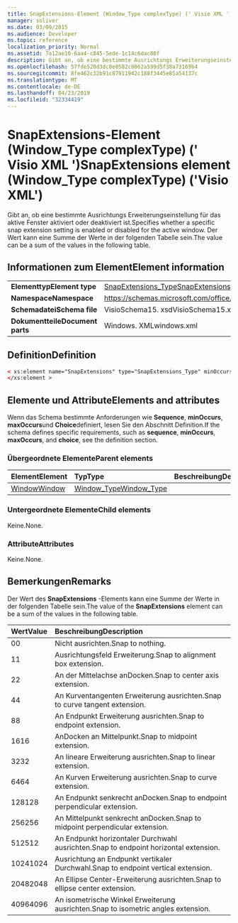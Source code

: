 ```yaml
---
title: SnapExtensions-Element (Window_Type complexType) (' Visio XML ')
manager: soliver
ms.date: 03/09/2015
ms.audience: Developer
ms.topic: reference
localization_priority: Normal
ms.assetid: 7a12ae10-6aa4-c845-5ede-1c14c6dac80f
description: Gibt an, ob eine bestimmte Ausrichtungs Erweiterungseinstellung für das aktive Fenster aktiviert oder deaktiviert ist. Der Wert kann eine Summe der Werte in der folgenden Tabelle sein.
ms.openlocfilehash: 57fde520d3dc8e0582c0062a599d5f38a73169b4
ms.sourcegitcommit: 8fe462c32b91c87911942c188f3445e85a54137c
ms.translationtype: MT
ms.contentlocale: de-DE
ms.lasthandoff: 04/23/2019
ms.locfileid: "32334419"
---
```

# <a name="snapextensions-element-windowtype-complextype-visio-xml"></a><span data-ttu-id="0c878-104">SnapExtensions-Element (Window_Type complexType) (' Visio XML ')</span><span class="sxs-lookup"><span data-stu-id="0c878-104">SnapExtensions element (Window_Type complexType) ('Visio XML')</span></span>

<span data-ttu-id="0c878-105">Gibt an, ob eine bestimmte Ausrichtungs Erweiterungseinstellung für das aktive Fenster aktiviert oder deaktiviert ist.</span><span class="sxs-lookup"><span data-stu-id="0c878-105">Specifies whether a specific snap extension setting is enabled or disabled for the active window.</span></span> <span data-ttu-id="0c878-106">Der Wert kann eine Summe der Werte in der folgenden Tabelle sein.</span><span class="sxs-lookup"><span data-stu-id="0c878-106">The value can be a sum of the values in the following table.</span></span>
  
## <a name="element-information"></a><span data-ttu-id="0c878-107">Informationen zum Element</span><span class="sxs-lookup"><span data-stu-id="0c878-107">Element information</span></span>

|||
|:-----|:-----|
|<span data-ttu-id="0c878-108">**Elementtyp**</span><span class="sxs-lookup"><span data-stu-id="0c878-108">**Element type**</span></span> <br/> |[<span data-ttu-id="0c878-109">SnapExtensions_Type</span><span class="sxs-lookup"><span data-stu-id="0c878-109">SnapExtensions_Type</span></span>](snapextensions_type-complextypevisio-xml.md) <br/> |
|<span data-ttu-id="0c878-110">**Namespace**</span><span class="sxs-lookup"><span data-stu-id="0c878-110">**Namespace**</span></span> <br/> |https://schemas.microsoft.com/office/visio/2012/main  <br/> |
|<span data-ttu-id="0c878-111">**Schemadatei**</span><span class="sxs-lookup"><span data-stu-id="0c878-111">**Schema file**</span></span> <br/> |<span data-ttu-id="0c878-112">VisioSchema15. xsd</span><span class="sxs-lookup"><span data-stu-id="0c878-112">VisioSchema15.xsd</span></span>  <br/> |
|<span data-ttu-id="0c878-113">**Dokumentteile**</span><span class="sxs-lookup"><span data-stu-id="0c878-113">**Document parts**</span></span> <br/> |<span data-ttu-id="0c878-114">Windows. XML</span><span class="sxs-lookup"><span data-stu-id="0c878-114">windows.xml</span></span>  <br/> |
   
## <a name="definition"></a><span data-ttu-id="0c878-115">Definition</span><span class="sxs-lookup"><span data-stu-id="0c878-115">Definition</span></span>

```XML
< xs:element name="SnapExtensions" type="SnapExtensions_Type" minOccurs="0" maxOccurs="1" >
</xs:element >
```

## <a name="elements-and-attributes"></a><span data-ttu-id="0c878-116">Elemente und Attribute</span><span class="sxs-lookup"><span data-stu-id="0c878-116">Elements and attributes</span></span>

<span data-ttu-id="0c878-117">Wenn das Schema bestimmte Anforderungen wie **Sequence**, **minOccurs**, **maxOccurs**und **Choice**definiert, lesen Sie den Abschnitt Definition.</span><span class="sxs-lookup"><span data-stu-id="0c878-117">If the schema defines specific requirements, such as **sequence**, **minOccurs**, **maxOccurs**, and **choice**, see the definition section.</span></span> 
  
### <a name="parent-elements"></a><span data-ttu-id="0c878-118">Übergeordnete Elemente</span><span class="sxs-lookup"><span data-stu-id="0c878-118">Parent elements</span></span>

|<span data-ttu-id="0c878-119">**Element**</span><span class="sxs-lookup"><span data-stu-id="0c878-119">**Element**</span></span>|<span data-ttu-id="0c878-120">**Typ**</span><span class="sxs-lookup"><span data-stu-id="0c878-120">**Type**</span></span>|<span data-ttu-id="0c878-121">**Beschreibung**</span><span class="sxs-lookup"><span data-stu-id="0c878-121">**Description**</span></span>|
|:-----|:-----|:-----|
|[<span data-ttu-id="0c878-122">Window</span><span class="sxs-lookup"><span data-stu-id="0c878-122">Window</span></span>](window-element-windows_type-complextypevisio-xml.md) <br/> |[<span data-ttu-id="0c878-123">Window_Type</span><span class="sxs-lookup"><span data-stu-id="0c878-123">Window_Type</span></span>](window_type-complextypevisio-xml.md) <br/> ||
   
### <a name="child-elements"></a><span data-ttu-id="0c878-124">Untergeordnete Elemente</span><span class="sxs-lookup"><span data-stu-id="0c878-124">Child elements</span></span>

<span data-ttu-id="0c878-125">Keine.</span><span class="sxs-lookup"><span data-stu-id="0c878-125">None.</span></span>
  
### <a name="attributes"></a><span data-ttu-id="0c878-126">Attribute</span><span class="sxs-lookup"><span data-stu-id="0c878-126">Attributes</span></span>

<span data-ttu-id="0c878-127">Keine.</span><span class="sxs-lookup"><span data-stu-id="0c878-127">None.</span></span>
  
## <a name="remarks"></a><span data-ttu-id="0c878-128">Bemerkungen</span><span class="sxs-lookup"><span data-stu-id="0c878-128">Remarks</span></span>

<span data-ttu-id="0c878-129">Der Wert des **SnapExtensions** -Elements kann eine Summe der Werte in der folgenden Tabelle sein.</span><span class="sxs-lookup"><span data-stu-id="0c878-129">The value of the **SnapExtensions** element can be a sum of the values in the following table.</span></span> 
  
|<span data-ttu-id="0c878-130">**Wert**</span><span class="sxs-lookup"><span data-stu-id="0c878-130">**Value**</span></span>|<span data-ttu-id="0c878-131">**Beschreibung**</span><span class="sxs-lookup"><span data-stu-id="0c878-131">**Description**</span></span>|
|:-----|:-----|
|<span data-ttu-id="0c878-132">0</span><span class="sxs-lookup"><span data-stu-id="0c878-132">0</span></span>  <br/> |<span data-ttu-id="0c878-133">Nicht ausrichten.</span><span class="sxs-lookup"><span data-stu-id="0c878-133">Snap to nothing.</span></span>  <br/> |
|<span data-ttu-id="0c878-134">1</span><span class="sxs-lookup"><span data-stu-id="0c878-134">1</span></span>  <br/> |<span data-ttu-id="0c878-135">Ausrichtungsfeld Erweiterung.</span><span class="sxs-lookup"><span data-stu-id="0c878-135">Snap to alignment box extension.</span></span>  <br/> |
|<span data-ttu-id="0c878-136">2</span><span class="sxs-lookup"><span data-stu-id="0c878-136">2</span></span>  <br/> |<span data-ttu-id="0c878-137">An der Mittelachse anDocken.</span><span class="sxs-lookup"><span data-stu-id="0c878-137">Snap to center axis extension.</span></span>  <br/> |
|<span data-ttu-id="0c878-138">4</span><span class="sxs-lookup"><span data-stu-id="0c878-138">4</span></span>  <br/> |<span data-ttu-id="0c878-139">An Kurventangenten Erweiterung ausrichten.</span><span class="sxs-lookup"><span data-stu-id="0c878-139">Snap to curve tangent extension.</span></span>  <br/> |
|<span data-ttu-id="0c878-140">8</span><span class="sxs-lookup"><span data-stu-id="0c878-140">8</span></span>  <br/> |<span data-ttu-id="0c878-141">An Endpunkt Erweiterung ausrichten.</span><span class="sxs-lookup"><span data-stu-id="0c878-141">Snap to endpoint extension.</span></span>  <br/> |
|<span data-ttu-id="0c878-142">16</span><span class="sxs-lookup"><span data-stu-id="0c878-142">16</span></span>  <br/> |<span data-ttu-id="0c878-143">AnDocken an Mittelpunkt.</span><span class="sxs-lookup"><span data-stu-id="0c878-143">Snap to midpoint extension.</span></span>  <br/> |
|<span data-ttu-id="0c878-144">32</span><span class="sxs-lookup"><span data-stu-id="0c878-144">32</span></span>  <br/> |<span data-ttu-id="0c878-145">An lineare Erweiterung ausrichten.</span><span class="sxs-lookup"><span data-stu-id="0c878-145">Snap to linear extension.</span></span>  <br/> |
|<span data-ttu-id="0c878-146">64</span><span class="sxs-lookup"><span data-stu-id="0c878-146">64</span></span>  <br/> |<span data-ttu-id="0c878-147">An Kurven Erweiterung ausrichten.</span><span class="sxs-lookup"><span data-stu-id="0c878-147">Snap to curve extension.</span></span>  <br/> |
|<span data-ttu-id="0c878-148">128</span><span class="sxs-lookup"><span data-stu-id="0c878-148">128</span></span>  <br/> |<span data-ttu-id="0c878-149">An Endpunkt senkrecht anDocken.</span><span class="sxs-lookup"><span data-stu-id="0c878-149">Snap to endpoint perpendicular extension.</span></span>  <br/> |
|<span data-ttu-id="0c878-150">256</span><span class="sxs-lookup"><span data-stu-id="0c878-150">256</span></span>  <br/> |<span data-ttu-id="0c878-151">An Mittelpunkt senkrecht anDocken.</span><span class="sxs-lookup"><span data-stu-id="0c878-151">Snap to midpoint perpendicular extension.</span></span>  <br/> |
|<span data-ttu-id="0c878-152">512</span><span class="sxs-lookup"><span data-stu-id="0c878-152">512</span></span>  <br/> |<span data-ttu-id="0c878-153">An Endpunkt horizontaler Durchwahl ausrichten.</span><span class="sxs-lookup"><span data-stu-id="0c878-153">Snap to endpoint horizontal extension.</span></span>  <br/> |
|<span data-ttu-id="0c878-154">1024</span><span class="sxs-lookup"><span data-stu-id="0c878-154">1024</span></span>  <br/> |<span data-ttu-id="0c878-155">Ausrichtung an Endpunkt vertikaler Durchwahl.</span><span class="sxs-lookup"><span data-stu-id="0c878-155">Snap to endpoint vertical extension.</span></span>  <br/> |
|<span data-ttu-id="0c878-156">2048</span><span class="sxs-lookup"><span data-stu-id="0c878-156">2048</span></span>  <br/> |<span data-ttu-id="0c878-157">An Ellipse Center-Erweiterung ausrichten.</span><span class="sxs-lookup"><span data-stu-id="0c878-157">Snap to ellipse center extension.</span></span>  <br/> |
|<span data-ttu-id="0c878-158">4096</span><span class="sxs-lookup"><span data-stu-id="0c878-158">4096</span></span>  <br/> |<span data-ttu-id="0c878-159">An isometrische Winkel Erweiterung ausrichten.</span><span class="sxs-lookup"><span data-stu-id="0c878-159">Snap to isometric angles extension.</span></span>  <br/> |
   

